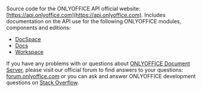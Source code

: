 Source code for the ONLYOFFICE API official website: [https://api.onlyoffice.com](https://api.onlyoffice.com).
Includes documentation on the API use for the following ONLYOFFICE modules, components and editions:

* [DocSpace](https://github.com/ONLYOFFICE/DocSpace)
* [Docs][1]
* [Workspace](https://github.com/ONLYOFFICE/CommunityServer)

If you have any problems with or questions about [ONLYOFFICE Document Server][1], please visit our official forum to find answers to your questions: [forum.onlyoffice.com](https://forum.onlyoffice.com/) or you can ask and answer ONLYOFFICE development questions on [Stack Overflow](http://stackoverflow.com/questions/tagged/onlyoffice).

  [1]: https://github.com/ONLYOFFICE/DocumentServer
